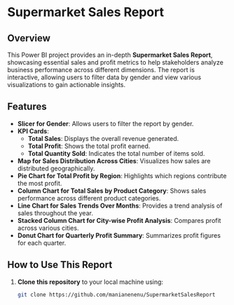 # Supermarket Sales Report

## Overview
This Power BI project provides an in-depth **Supermarket Sales Report**, showcasing essential sales and profit metrics to help stakeholders analyze business performance across different dimensions. The report is interactive, allowing users to filter data by gender and view various visualizations to gain actionable insights.

## Features
- **Slicer for Gender**: Allows users to filter the report by gender.
- **KPI Cards**:
  - **Total Sales**: Displays the overall revenue generated.
  - **Total Profit**: Shows the total profit earned.
  - **Total Quantity Sold**: Indicates the total number of items sold.
- **Map for Sales Distribution Across Cities**: Visualizes how sales are distributed geographically.
- **Pie Chart for Total Profit by Region**: Highlights which regions contribute the most profit.
- **Column Chart for Total Sales by Product Category**: Shows sales performance across different product categories.
- **Line Chart for Sales Trends Over Months**: Provides a trend analysis of sales throughout the year.
- **Stacked Column Chart for City-wise Profit Analysis**: Compares profit across various cities.
- **Donut Chart for Quarterly Profit Summary**: Summarizes profit figures for each quarter.

## How to Use This Report
1. **Clone this repository** to your local machine using:
   ```bash
   git clone https://github.com/manianenenu/SupermarketSalesReport
